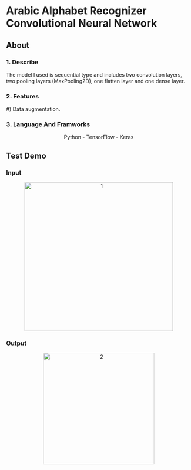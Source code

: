 # Arabic Alphabet Recognizer Convolutional Neural Network
<h2 align="left">About</h2>
<div >
    <h3 align="left">1. Describe</h3>
     <p>
     The model I used is sequential type and includes two convolution layers, two pooling layers (MaxPooling2D), one flatten layer and one dense layer.
     </p>
   <h3 align="left">2. Features</h3>
     <p align="left">
        #) Data augmentation.
     </p>
   <h3 align="left">3. Language And Framworks</h3>
   <p align="center">Python - TensorFlow - Keras</p>
</div>
<h2 align="left">Test Demo</h2>
<div align="center">
   <h3 align="left">Input</h3>
   <p>
      <img width="404" alt="1" src="https://user-images.githubusercontent.com/74218805/229004154-4018b2b9-0efe-47de-b73f-b1feb3e579fa.PNG">
   </p>
   <h3 align="left">Output</h3>
   <p>
      <img width="302" alt="2" src="https://user-images.githubusercontent.com/74218805/229004167-1b3850db-3ec0-457d-89e6-fa6406a4b737.PNG">
   </p>
</div>
